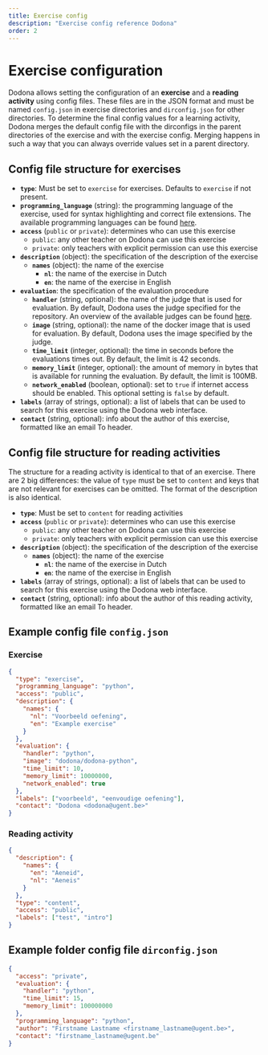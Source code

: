 ```yaml
---
title: Exercise config
description: "Exercise config reference Dodona"
order: 2
---
```


# Exercise configuration

Dodona allows setting the configuration of an **exercise** and a **reading activity** using config files. These files are in the JSON format and must be named `config.json` in exercise directories and `dirconfig.json` for other directories. To determine the final config values for a learning activity, Dodona merges the default config file with the dirconfigs in the parent directories of the exercise and with the exercise config. Merging happens in such a way that you can always override values set in a parent directory.

## Config file structure for exercises

- **`type`**: Must be set to `exercise` for exercises. Defaults to `exercise` if not present.
- **`programming_language`** (string): the programming language of the exercise, used for syntax highlighting and correct file extensions. The available programming languages can be found [here](https://dodona.ugent.be/en/programming_languages/).
- **`access`** (`public` or `private`): determines who can use this exercise
  - `public`: any other teacher on Dodona can use this exercise
  - `private`: only teachers with explicit permission can use this exercise
- **`description`** (object): the specification of the description of the exercise
  - **`names`** (object): the name of the exercise
    - **`nl`**: the name of the exercise in Dutch
    - **`en`**: the name of the exercise in English
- **`evaluation`**: the specification of the evaluation procedure
  - **`handler`** (string, optional): the name of the judge that is used for evaluation. By default, Dodona uses the judge specified for the repository. An overview of the available judges can be found [here](/en/references/judges).
  - **`image`** (string, optional): the name of the docker image that is used for evaluation. By default, Dodona uses the image specified by the judge.
  - **`time_limit`** (integer, optional): the time in seconds before the evaluations times out. By default, the limit is 42 seconds.
  - **`memory_limit`** (integer, optional): the amount of memory in bytes that is available for running the evaluation. By default, the limit is 100MB.
  - **`network_enabled`** (boolean, optional): set to `true` if internet access should be enabled. This optional setting is `false` by default.
- **`labels`** (array of strings, optional): a list of labels that can be used to search for this exercise using the Dodona web interface.
- **`contact`** (string, optional): info about the author of this exercise, formatted like an email To header.

## Config file structure for reading activities

The structure for a reading activity is identical to that of an exercise. There are 2 big differences: the value of `type` must be set to `content` and keys that are not relevant for exercises can be omitted. The format of the description is also identical.

- **`type`**: Must be set to `content` for reading activities
- **`access`** (`public` or `private`): determines who can use this exercise
  - `public`: any other teacher on Dodona can use this exercise
  - `private`: only teachers with explicit permission can use this exercise
- **`description`** (object): the specification of the description of the exercise
  - **`names`** (object): the name of the exercise
    - **`nl`**: the name of the exercise in Dutch
    - **`en`**: the name of the exercise in English
- **`labels`** (array of strings, optional): a list of labels that can be used to search for this exercise using the Dodona web interface.
- **`contact`** (string, optional): info about the author of this reading activity, formatted like an email To header.

## Example config file `config.json`

### Exercise

```json
{
  "type": "exercise",
  "programming_language": "python",
  "access": "public",
  "description": {
    "names": {
      "nl": "Voorbeeld oefening",
      "en": "Example exercise"
    }
  },
  "evaluation": {
    "handler": "python",
    "image": "dodona/dodona-python",
    "time_limit": 10,
    "memory_limit": 10000000,
    "network_enabled": true
  },
  "labels": ["voorbeeld", "eenvoudige oefening"],
  "contact": "Dodona <dodona@ugent.be>"
}
```

### Reading activity

```json
{
  "description": {
    "names": {
      "en": "Aeneid",
      "nl": "Aeneis"
    }
  },
  "type": "content",
  "access": "public",
  "labels": ["test", "intro"]
}
```

## Example folder config file `dirconfig.json`

```json
{
  "access": "private",
  "evaluation": {
    "handler": "python",
    "time_limit": 15,
    "memory_limit": 100000000
  },
  "programming_language": "python",
  "author": "Firstname Lastname <firstname_lastname@ugent.be>",
  "contact": "firstname_lastname@ugent.be"
}
```
